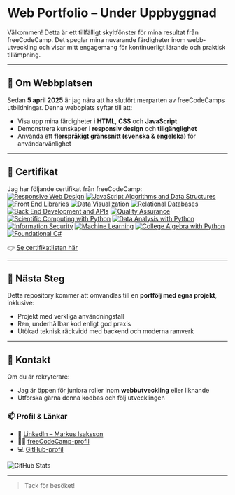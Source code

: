 # Web Portfolio – Under Uppbyggnad

Välkommen! Detta är ett tillfälligt skyltfönster för mina resultat från freeCodeCamp. Det speglar mina nuvarande färdigheter inom webb­utveckling och visar mitt engagemang för kontinuerligt lärande och praktisk tillämpning.

---

## 📌 Om Webbplatsen

Sedan **5 april 2025** är jag nära att ha slutfört merparten av freeCodeCamps utbildningar. Denna webbplats syftar till att:

- Visa upp mina färdigheter i **HTML**, **CSS** och **JavaScript**
- Demonstrera kunskaper i **responsiv design** och **tillgänglighet**
- Använda ett **flerspråkigt gränssnitt (svenska & engelska)** för användarvänlighet

---

## 🧾 Certifikat

Jag har följande certifikat från freeCodeCamp:  
[![Responsive Web Design](https://img.shields.io/badge/Responsive_Web_Design-Completed-brightgreen)](#)
[![JavaScript Algorithms and Data Structures](https://img.shields.io/badge/JavaScript_Algorithms-Completed-brightgreen)](#)
[![Front End Libraries](https://img.shields.io/badge/Front_End_Libraries-Completed-brightgreen)](#)
[![Data Visualization](https://img.shields.io/badge/Data_Visualization-Completed-brightgreen)](#)
[![Relational Databases](https://img.shields.io/badge/Relational_Databases-Completed-brightgreen)](#)
[![Back End Development and APIs](https://img.shields.io/badge/Back_End_APIs-Completed-brightgreen)](#)
[![Quality Assurance](https://img.shields.io/badge/Quality_Assurance-Completed-brightgreen)](#)
[![Scientific Computing with Python](https://img.shields.io/badge/SciComp_Python-Completed-brightgreen)](#)
[![Data Analysis with Python](https://img.shields.io/badge/Data_Analysis_Python-Completed-brightgreen)](#)
[![Information Security](https://img.shields.io/badge/Information_Security-Completed-brightgreen)](#)
[![Machine Learning](https://img.shields.io/badge/Machine_Learning_Python-Completed-brightgreen)](#)
[![College Algebra with Python](https://img.shields.io/badge/College_Algebra_with_Python-Completed-brightgreen)](#)
[![Foundational C#](https://img.shields.io/badge/Foundational_C_Sharp-Completed-brightgreen)](#)

👉 [Se certifikatlistan här](https://markusisaksson1982.github.io/en/certificates.html)

---

## 🚀 Nästa Steg

Detta repository kommer att omvandlas till en **portfölj med egna projekt**, inklusive:

- Projekt med verkliga användningsfall
- Ren, underhållbar kod enligt god praxis
- Utökad teknisk räckvidd med backend och moderna ramverk

---

## 🤝 Kontakt

Om du är rekryterare:
- Jag är öppen för juniora roller inom **webbutveckling** eller liknande
- Utforska gärna denna kodbas och följ utvecklingen

### 📫 Profil & Länkar

- 🔗 [LinkedIn – Markus Isaksson](https://www.linkedin.com/in/markus-isaksson-08273a127/)
- 🧑‍💻 [freeCodeCamp-profil](https://www.freecodecamp.org/fccfb1888e4-715c-408f-9fcb-887123f4d08b)
- 💻 [GitHub-profil](https://github.com/MarkusIsaksson1982)

![GitHub Stats](https://github-readme-stats.vercel.app/api?username=MarkusIsaksson1982&show_icons=true&theme=default)

---

> Tack för besöket!

